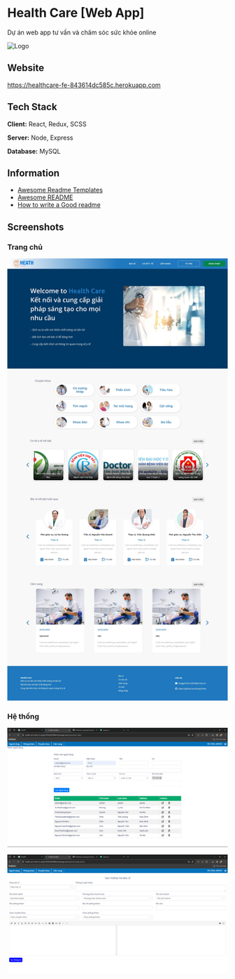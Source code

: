 
# Health Care [Web App]

Dự án web app tư vấn và chăm sóc sức khỏe online 


![Logo](https://health-care-nhom-6-reactjs-9016b2b9348b.herokuapp.com/static/media/logo.7ee83d6d.svg)


## Website

https://healthcare-fe-843614dc585c.herokuapp.com


## Tech Stack

**Client:** React, Redux, SCSS

**Server:** Node, Express

**Database:** MySQL




## Information

 - [Awesome Readme Templates](https://awesomeopensource.com/project/elangosundar/awesome-README-templates)
 - [Awesome README](https://github.com/matiassingers/awesome-readme)
 - [How to write a Good readme](https://bulldogjob.com/news/449-how-to-write-a-good-readme-for-your-github-project)


## Screenshots
### Trang chủ
![App Screenshot](https://github.com/Dung-Pham/HealthCare-img/blob/main/img/ScreenApp/healthcare-homepage.jpg?raw=true)


### Hệ thống 

![App Screenshot](https://github.com/Dung-Pham/HealthCare-img/blob/main/img/ScreenApp/Screenshot%202024-03-22%20203830.png?raw=true)


![App Screenshot](https://github.com/Dung-Pham/HealthCare-img/blob/main/img/ScreenApp/Screenshot%202024-03-22%20203902.png?raw=true)
